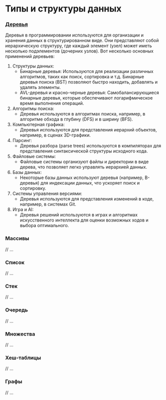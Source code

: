 # Типы и структуры данных

### [Деревья](trees/)
Деревья в программировании используются для организации и хранения данных в структурированном виде. Они представляют собой иерархическую структуру, где каждый элемент (узел) может иметь несколько подэлементов (дочерних узлов). Вот несколько основных применений деревьев:
1. Структуры данных:
   - Бинарные деревья: Используются для реализации различных алгоритмов, таких как поиск, сортировка и т.д. Бинарные деревья поиска (BST) позволяют быстро находить, добавлять и удалять элементы.
   - AVL-деревья и красно-черные деревья: Самобалансирующиеся бинарные деревья, которые обеспечивают логарифмическое время выполнения операций.
2. Алгоритмы поиска:
   - Деревья используются в алгоритмах поиска, например, в алгоритме обхода в глубину (DFS) и в ширину (BFS).
3. Компьютерная графика:
   - Деревья используются для представления иерархий объектов, например, в сценах 3D-графики.
4. Парсинг:
   - Деревья разбора (parse trees) используются в компиляторах для представления синтаксической структуры исходного кода.
5. Файловые системы:
   - Файловые системы организуют файлы и директории в виде дерева, что позволяет легко управлять иерархией данных.
6. Базы данных:
   - Некоторые базы данных используют деревья (например, B-деревья) для индексации данных, что ускоряет поиск и сортировку.
7. Системы управления версиями:
   - Деревья используются для представления изменений в коде, например, в системах Git.
8. Игра и AI:
   - Деревья решений используются в играх и алгоритмах искусственного интеллекта для оценки возможных ходов и выбора оптимального.

### Массивы
// ...

### Список
// ...

### Стек
// ...

### Очередь
// ...

### Множества
// ...

### Хеш-таблицы
// ...

### Графы
// ...